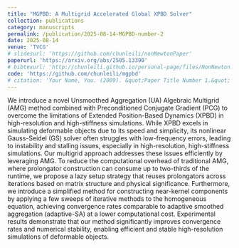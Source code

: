 ```yaml
---
title: "MGPBD: A Multigrid Accelerated Global XPBD Solver"
collection: publications
category: manuscripts
permalink: /publication/2025-08-14-MGPBD-number-2
date: 2025-08-14
venue: 'TVCG'
# slidesurl: 'https://github.com/chunleili/nonNewtonPaper'
paperurl: 'https://arxiv.org/abs/2505.13390'
# bibtexurl: 'http://chunleili.github.io/personal-page/files/NonNewton.bib'
code: 'https://github.com/chunleili/mgpbd'
# citation: 'Your Name, You. (2009). &quot;Paper Title Number 1.&quot; <i>Journal 1</i>. 1(1).'
---
```

We introduce a novel Unsmoothed Aggregation (UA) Algebraic Multigrid (AMG) method combined with Preconditioned Conjugate Gradient (PCG) to overcome the limitations of Extended Position-Based Dynamics (XPBD) in high-resolution and high-stiffness simulations. While XPBD excels in simulating deformable objects due to its speed and simplicity, its nonlinear Gauss-Seidel (GS) solver often struggles with low-frequency errors, leading to instability and stalling issues, especially in high-resolution, high-stiffness simulations. Our multigrid approach addresses these issues efficiently by leveraging AMG. To reduce the computational overhead of traditional AMG, where prolongator construction can consume up to two-thirds of the runtime, we propose a lazy setup strategy that reuses prolongators across iterations based on matrix structure and physical significance. Furthermore, we introduce a simplified method for constructing near-kernel components by applying a few sweeps of iterative methods to the homogeneous equation, achieving convergence rates comparable to adaptive smoothed aggregation (adaptive-SA) at a lower computational cost. Experimental results demonstrate that our method significantly improves convergence rates and numerical stability, enabling efficient and stable high-resolution simulations of deformable objects.